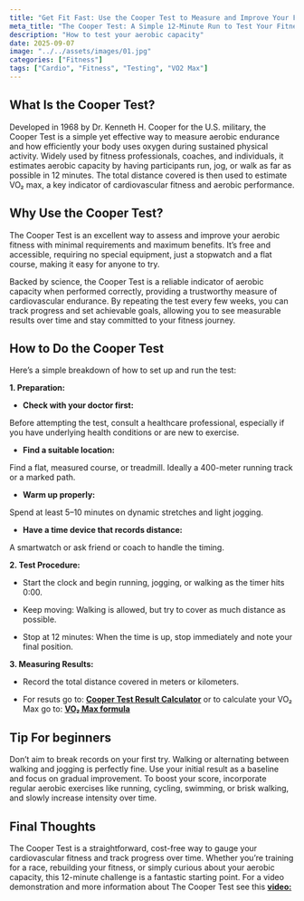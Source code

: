 ```yaml
---
title: "Get Fit Fast: Use the Cooper Test to Measure and Improve Your Fitness"
meta_title: "The Cooper Test: A Simple 12-Minute Run to Test Your Fitness and Boost Endurance"
description: "How to test your aerobic capacity"
date: 2025-09-07
image: "../../assets/images/01.jpg"
categories: ["Fitness"]
tags: ["Cardio", "Fitness", "Testing", "VO2 Max"]
---
```


## **What Is the Cooper Test?**

Developed in 1968 by Dr. Kenneth H. Cooper for the U.S. military, the Cooper Test is a simple yet effective way to measure aerobic endurance and how efficiently your body uses oxygen during sustained physical activity. Widely used by fitness professionals, coaches, and individuals, it estimates aerobic capacity by having participants run, jog, or walk as far as possible in 12 minutes. The total distance covered is then used to estimate VO₂ max, a key indicator of cardiovascular fitness and aerobic performance.

## **Why Use the Cooper Test?**
The Cooper Test is an excellent way to assess and improve your aerobic fitness with minimal requirements and maximum benefits. It’s free and accessible, requiring no special equipment, just a stopwatch and a flat course, making it easy for anyone to try.

Backed by science, the Cooper Test is a reliable indicator of aerobic capacity when performed correctly, providing a trustworthy measure of cardiovascular endurance. By repeating the test every few weeks, you can track progress and set achievable goals, allowing you to see measurable results over time and stay committed to your fitness journey.  

## **How to Do the Cooper Test**

Here’s a simple breakdown of how to set up and run the test:

**1. Preparation:**

-  **Check with your doctor first:**

Before attempting the test, consult a healthcare professional, especially if you have underlying health conditions or are new to exercise.

* **Find a suitable location:**

Find a flat, measured course, or treadmill. Ideally a 400-meter running track or a marked path.

- **Warm up properly:**

Spend at least 5–10 minutes on dynamic stretches and light jogging.

+ **Have a time device that records distance:**

A smartwatch or ask friend or coach to handle the timing.

**2. Test Procedure:**

* Start the clock and begin running, jogging, or walking as the timer hits 0:00.

- Keep moving: Walking is allowed, but try to cover as much distance as possible.

+ Stop at 12 minutes: When the time is up, stop immediately and note your final position.

**3. Measuring Results:**

* Record the total distance covered in meters or kilometers.

- For resuts go to: [**Cooper Test Result Calculator**](https://en.wikipedia.org/wiki/Cooper_test)
  or to calculate your VO₂ Max go to: [**VO₂ Max formula**](https://en.wikipedia.org/wiki/VO2_max)

## **Tip For beginners**

 Don’t aim to break records on your first try. Walking or alternating between walking and jogging is perfectly fine. Use your initial result as a baseline and focus on gradual improvement. To boost your score, incorporate regular aerobic exercises like running, cycling, swimming, or brisk walking, and slowly increase intensity over time. 

## **Final Thoughts**

The Cooper Test is a straightforward, cost-free way to gauge your cardiovascular fitness and track progress over time. Whether you’re training for a race, rebuilding your fitness, or simply curious about your aerobic capacity, this 12-minute challenge is a fantastic starting point.  For a video demonstration and more information about The Cooper Test see this [**video:**](https://www.youtube.com/watch?v=6G0ZK114-RI)


